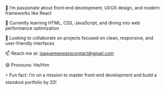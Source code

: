 👀 I’m passionate about front-end development, UI/UX design, and modern frameworks like React

🌱 Currently learning HTML, CSS, JavaScript, and diving into web performance optimization

💞️ Looking to collaborate on projects focused on clean, responsive, and user-friendly interfaces

📫 Reach me at: isaquemenezescontact@gmail.com

😄 Pronouns: He/Him

⚡ Fun fact: I’m on a mission to master front-end development and build a standout portfolio by 20!
<!---
MenezesBrz/MenezesBrz is a ✨ special ✨ repository because its `README.md` (this file) appears on your GitHub profile.
You can click the Preview link to take a look at your changes.
--->
